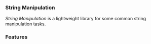 ### String Manipulation

*String Manipulation* is a lightweight library for some common string manipulation tasks.

### Features